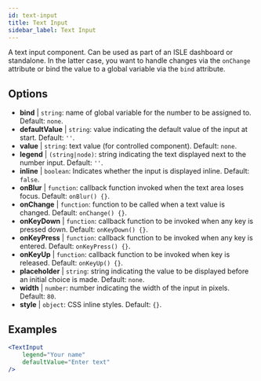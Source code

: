 ```yaml
---
id: text-input
title: Text Input
sidebar_label: Text Input
---
```


A text input component. Can be used as part of an ISLE dashboard or standalone. In the latter case, you want to handle changes via the `onChange` attribute or bind the value to a global variable via the `bind` attribute.

## Options

* __bind__ | `string`: name of global variable for the number to be assigned to. Default: `none`.
* __defaultValue__ | `string`: value indicating the default value of the input at start. Default: `''`.
* __value__ | `string`: text value (for controlled component). Default: `none`.
* __legend__ | `(string|node)`: string indicating the text displayed next to the number input. Default: `''`.
* __inline__ | `boolean`: Indicates whether the input is displayed inline. Default: `false`.
* __onBlur__ | `function`: callback function invoked when the text area loses focus. Default: `onBlur() {}`.
* __onChange__ | `function`: function to be called when a text value is changed. Default: `onChange() {}`.
* __onKeyDown__ | `function`: callback function to be invoked when any key is pressed down. Default: `onKeyDown() {}`.
* __onKeyPress__ | `function`: callback function to be invoked when any key is entered. Default: `onKeyPress() {}`.
* __onKeyUp__ | `function`: callback function to be invoked when key is released. Default: `onKeyUp() {}`.
* __placeholder__ | `string`: string indicating the value to be displayed before an initial choice is made. Default: `none`.
* __width__ | `number`: number indicating the width of the input in pixels. Default: `80`.
* __style__ | `object`: CSS inline styles. Default: `{}`.


## Examples

```jsx live
<TextInput
    legend="Your name"
    defaultValue="Enter text"
/>
```

